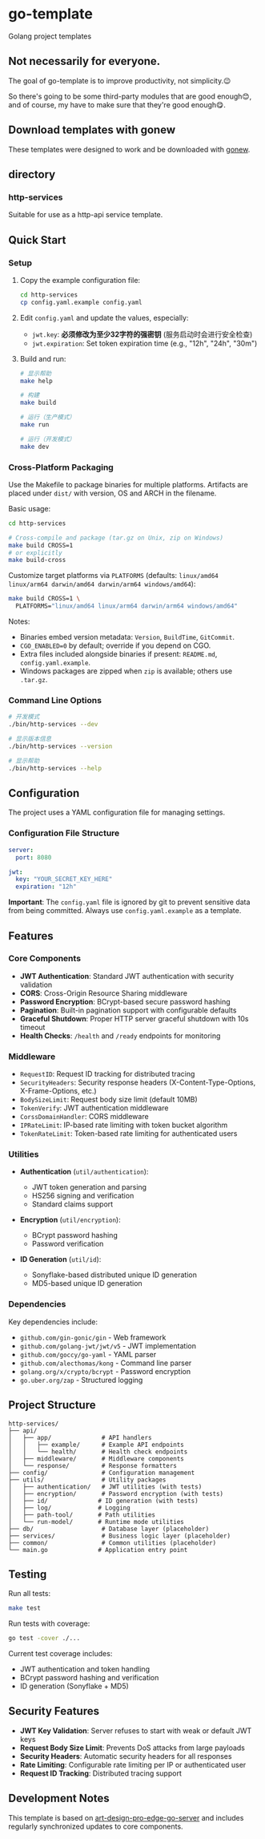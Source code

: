 # go-template

Golang project templates

## Not necessarily for everyone.

The goal of go-template is to improve productivity, not simplicity.😉

So there's going to be some third-party modules that are good enough😊, and of course, my have to make sure that they're good enough😋. 

## Download templates with gonew

These templates were designed to work and be downloaded with 
[gonew](https://pkg.go.dev/golang.org/x/tools/cmd/gonew).

## directory

### http-services

Suitable for use as a http-api service template.

## Quick Start

### Setup

1. Copy the example configuration file:

   ```bash
   cd http-services
   cp config.yaml.example config.yaml
   ```

2. Edit `config.yaml` and update the values, especially:
   - `jwt.key`: **必须修改为至少32字符的强密钥** (服务启动时会进行安全检查)
   - `jwt.expiration`: Set token expiration time (e.g., "12h", "24h", "30m")

3. Build and run:

   ```bash
   # 显示帮助
   make help

   # 构建
   make build

   # 运行（生产模式）
   make run

   # 运行（开发模式）
   make dev
   ```

### Cross-Platform Packaging

Use the Makefile to package binaries for multiple platforms. Artifacts are placed under `dist/` with version, OS and ARCH in the filename.

Basic usage:

```bash
cd http-services

# Cross-compile and package (tar.gz on Unix, zip on Windows)
make build CROSS=1
# or explicitly
make build-cross
```

Customize target platforms via `PLATFORMS` (defaults: `linux/amd64 linux/arm64 darwin/amd64 darwin/arm64 windows/amd64`):

```bash
make build CROSS=1 \
  PLATFORMS="linux/amd64 linux/arm64 darwin/arm64 windows/amd64"
```

Notes:
- Binaries embed version metadata: `Version`, `BuildTime`, `GitCommit`.
- `CGO_ENABLED=0` by default; override if you depend on CGO.
- Extra files included alongside binaries if present: `README.md`, `config.yaml.example`.
- Windows packages are zipped when `zip` is available; others use `.tar.gz`.

### Command Line Options

```bash
# 开发模式
./bin/http-services --dev

# 显示版本信息
./bin/http-services --version

# 显示帮助
./bin/http-services --help
```

## Configuration

The project uses a YAML configuration file for managing settings.

### Configuration File Structure

```yaml
server:
  port: 8080

jwt:
  key: "YOUR_SECRET_KEY_HERE"
  expiration: "12h"
```

**Important**: The `config.yaml` file is ignored by git to prevent sensitive data from being committed. Always use `config.yaml.example` as a template.

## Features

### Core Components

- **JWT Authentication**: Standard JWT authentication with security validation
- **CORS**: Cross-Origin Resource Sharing middleware
- **Password Encryption**: BCrypt-based secure password hashing
- **Pagination**: Built-in pagination support with configurable defaults
- **Graceful Shutdown**: Proper HTTP server graceful shutdown with 10s timeout
- **Health Checks**: `/health` and `/ready` endpoints for monitoring

### Middleware

- `RequestID`: Request ID tracking for distributed tracing
- `SecurityHeaders`: Security response headers (X-Content-Type-Options, X-Frame-Options, etc.)
- `BodySizeLimit`: Request body size limit (default 10MB)
- `TokenVerify`: JWT authentication middleware
- `CorssDomainHandler`: CORS middleware
- `IPRateLimit`: IP-based rate limiting with token bucket algorithm
- `TokenRateLimit`: Token-based rate limiting for authenticated users

### Utilities

- **Authentication** (`util/authentication`):
  - JWT token generation and parsing
  - HS256 signing and verification
  - Standard claims support

- **Encryption** (`util/encryption`):
  - BCrypt password hashing
  - Password verification

- **ID Generation** (`util/id`):
  - Sonyflake-based distributed unique ID generation
  - MD5-based unique ID generation

### Dependencies

Key dependencies include:

- `github.com/gin-gonic/gin` - Web framework
- `github.com/golang-jwt/jwt/v5` - JWT implementation
- `github.com/goccy/go-yaml` - YAML parser
- `github.com/alecthomas/kong` - Command line parser
- `golang.org/x/crypto/bcrypt` - Password encryption
- `go.uber.org/zap` - Structured logging

## Project Structure

```text
http-services/
├── api/
│   ├── app/              # API handlers
│   │   ├── example/      # Example API endpoints
│   │   └── health/       # Health check endpoints
│   ├── middleware/       # Middleware components
│   └── response/         # Response formatters
├── config/               # Configuration management
├── utils/                # Utility packages
│   ├── authentication/   # JWT utilities (with tests)
│   ├── encryption/       # Password encryption (with tests)
│   ├── id/              # ID generation (with tests)
│   ├── log/             # Logging
│   ├── path-tool/       # Path utilities
│   └── run-model/       # Runtime mode utilities
├── db/                   # Database layer (placeholder)
├── services/             # Business logic layer (placeholder)
├── common/               # Common utilities (placeholder)
└── main.go              # Application entry point
```

## Testing

Run all tests:

```bash
make test
```

Run tests with coverage:

```bash
go test -cover ./...
```

Current test coverage includes:
- JWT authentication and token handling
- BCrypt password hashing and verification
- ID generation (Sonyflake + MD5)

## Security Features

- **JWT Key Validation**: Server refuses to start with weak or default JWT keys
- **Request Body Size Limit**: Prevents DoS attacks from large payloads
- **Security Headers**: Automatic security headers for all responses
- **Rate Limiting**: Configurable rate limiting per IP or authenticated user
- **Request ID Tracking**: Distributed tracing support

## Development Notes

This template is based on [art-design-pro-edge-go-server](https://github.com/ChnMig/art-design-pro-edge-go-server) and includes regularly synchronized updates to core components.

